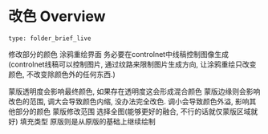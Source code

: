 # 改色 Overview
 
```ccard
type: folder_brief_live
```
 
修改部分的颜色
涂鸦重绘界面
务必要在controlnet中线稿控制图像生成(controlnet线稿可以控制图片, 通过纹路来限制图片生成方向, 让涂鸦重绘只改变颜色, 不改变除颜色外的任何东西.)

蒙版透明度会影响最终颜色, 如果存在透明度这会形成混合颜色
蒙版边缘则会影响改色的范围, 调大会导致颜色内缩, 没办法完全改色. 调小会导致颜色外溢, 影响其他部分的颜色
蒙版修改范围 选择全图(能够更好的融合, 不行的话就仅蒙版区域就好)
填充类型 原版则是从原版的基础上继续绘制